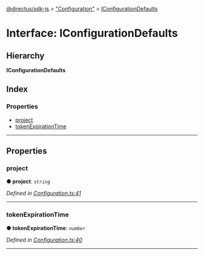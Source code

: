 [@directus/sdk-js](../README.md) > ["Configuration"](../modules/_configuration_.md) > [IConfigurationDefaults](../interfaces/_configuration_.iconfigurationdefaults.md)

# Interface: IConfigurationDefaults

## Hierarchy

**IConfigurationDefaults**

## Index

### Properties

* [project](_configuration_.iconfigurationdefaults.md#project)
* [tokenExpirationTime](_configuration_.iconfigurationdefaults.md#tokenexpirationtime)

---

## Properties

<a id="project"></a>

###  project

**● project**: *`string`*

*Defined in [Configuration.ts:41](https://github.com/janbiasi/sdk-js/blob/a08c70e/src/Configuration.ts#L41)*

___
<a id="tokenexpirationtime"></a>

###  tokenExpirationTime

**● tokenExpirationTime**: *`number`*

*Defined in [Configuration.ts:40](https://github.com/janbiasi/sdk-js/blob/a08c70e/src/Configuration.ts#L40)*

___

